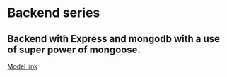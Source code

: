 # Backend series

<h2>Backend with Express and mongodb with a use of super power of mongoose.</h2>

[Model link](https://app.eraser.io/workspace/YtPqZ1VogxGy1jzIDKzj?origin=share)